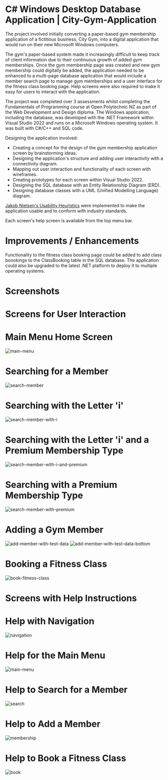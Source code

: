 # C# Windows Desktop Database Application | City-Gym-Application

The project involved initially converting a paper-based gym membership application of a fictitious business, City Gym, into a digital application that would run on their new Microsoft Windows computers. 

The gym's paper-based system made it increasingly difficult to keep track of client information due to their continuous growth of added gym memberships. Once the gym membership page was created and new gym membership could digitally be added, the application needed to be enhanced to a multi-page database application that would include a member search page to manage gym memberships and a user interface for the fitness class booking page. Help screens were also required to make it easy for users to interact with the application.

The project was completed over 3 assessments whilst completing the Fundamentals of Programming course at Open Polytechnic NZ as part of the Web Development and Design diploma. The Windows application, including the database, was developed with the .NET Framework within Visual Studio 2022 and runs on a Microsoft Windows operating system. It was built with C#/C++ and SQL code.

Designing the application involved:
* Creating a concept for the design of the gym membership application screen by brainstorming ideas.
* Designing the application's structure and adding user interactivity with a connectivity diagram.
* Mapping out user interaction and functionality of each screen with wireframes.
* Creating prototypes for each screen within Visual Studio 2022.
* Designing the SQL database with an Entity Relationship Diagram (ERD).
* Designing database classes with a UML (Unified Modelling Language) diagram.

<a href="https://www.nngroup.com/articles/ten-usability-heuristics/" target="_blank" title="More on the usability heuristics">Jakob Nielsen&#39;s Usability Heuristics</a> were implemented to make the application usable and to conform with industry standards.

Each screen's help screen is available from the top menu bar.

# Improvements / Enhancements
Functionality to the fitness class booking page could be added to add class boookings to the ClassBooking table in the SQL database. The application could also be upgraded to the latest .NET platform to deploy it to multiple operating systems.

# Screenshots
# Screens for User Interaction
# Main Menu Home Screen
![main-menu](https://github.com/TanyabYC/city-gym-application/assets/129232229/599d5cce-7e1f-402e-8cce-eb110f65039a)

# Searching for a Member
![search-member](https://github.com/TanyabYC/city-gym-application/assets/129232229/4c1c1f23-17c0-40cd-b07b-724c15cad762)

# Searching with the Letter 'i'
![search-member-with-i](https://github.com/TanyabYC/city-gym-application/assets/129232229/203bea74-a527-4e5a-bd91-18f6f52c5fff)

# Searching with the Letter 'i' and a Premium Membership Type
![search-member-with-i-and-premium](https://github.com/TanyabYC/city-gym-application/assets/129232229/a5a7e079-3973-44db-ab7f-812f801a6718)

# Searching with a Premium Membership Type
![search-member-with-premium](https://github.com/TanyabYC/city-gym-application/assets/129232229/c8131fd1-3d8c-448b-8eed-3b961d237426)

# Adding a Gym Member
![add-member-with-test-data](https://github.com/TanyabYC/city-gym-application/assets/129232229/782e7fcb-2656-44a1-b4aa-a6ac6f185bc5)
![add-member-with-test-data-bottom](https://github.com/TanyabYC/city-gym-application/assets/129232229/461717a3-b459-4ade-b36d-64a09c063d6f)

# Booking a Fitness Class
![book-fitness-class](https://github.com/TanyabYC/city-gym-application/assets/129232229/dfd75000-8201-4bb9-ac96-d9ca43509965)

# Screens with Help Instructions
# Help with Navigation
![navigation](https://github.com/TanyabYC/city-gym-application/assets/129232229/8578ba8c-bda9-404b-ad21-9e980a69e500)

# Help for the Main Menu
![main-menu](https://github.com/TanyabYC/city-gym-application/assets/129232229/9d81af4e-66f9-4fb7-ae91-06a25b259ef7)

# Help to Search for a Member
![search](https://github.com/TanyabYC/city-gym-application/assets/129232229/65b451a1-8a33-4def-851a-5f2a24bb4537)

# Help to Add a Member
![membership](https://github.com/TanyabYC/city-gym-application/assets/129232229/738a242a-f595-4b68-bfa8-1c7a65bf2638)

# Help to Book a Fitness Class
![book](https://github.com/TanyabYC/city-gym-application/assets/129232229/6d59f3fa-5665-448d-9875-825523c74964)
